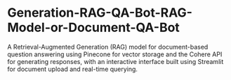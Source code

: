 # Generation-RAG-QA-Bot-RAG-Model-or-Document-QA-Bot
A Retrieval-Augmented Generation (RAG) model for document-based question answering using Pinecone for vector storage and the Cohere API for generating responses, with an interactive interface built using Streamlit for document upload and real-time querying.
